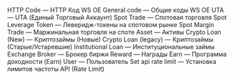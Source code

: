 HTTP Code — HTTP Код
WS OE General code — Общие коды WS OE
UTA — UTA (Единый Торговый Аккаунт)
Spot Trade — Спотовая торговля
Spot Leverage Token — Леверидж-токены на спотовом рынке
Spot Margin Trade — Маржинальная торговля на споте
Asset — Активы
Crypto Loan (New) — Криптозаймы (Новые)
Crypto Loan (legacy) — Криптозаймы (Старые/Устаревшие)
Institutional Loan — Институциональные займы
Exchange Broker — Брокер биржи
Reward — Награды
Earn — Программа доходности (Earn)
User — Пользователь
Set api rate limit — Установка лимитов частоты API (Rate Limit)
